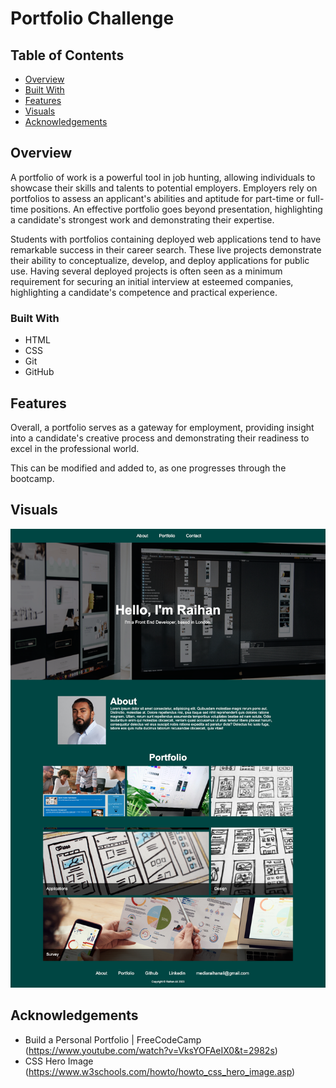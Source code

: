 # Portfolio Challenge

## Table of Contents

- [Overview](#overview)
- [Built With](#built-with)
- [Features](#features)
- [Visuals](#visuals)
- [Acknowledgements](#acknowledgements)

## Overview

A portfolio of work is a powerful tool in job hunting, allowing individuals to showcase their skills and talents to potential employers. Employers rely on portfolios to assess an applicant's abilities and aptitude for part-time or full-time positions. An effective portfolio goes beyond presentation, highlighting a candidate's strongest work and demonstrating their expertise. 

Students with portfolios containing deployed web applications tend to have remarkable success in their career search. These live projects demonstrate their ability to conceptualize, develop, and deploy applications for public use. Having several deployed projects is often seen as a minimum requirement for securing an initial interview at esteemed companies, highlighting a candidate's competence and practical experience. 

### Built With

- HTML 
- CSS 
- Git
- GitHub

## Features

Overall, a portfolio serves as a gateway for employment, providing insight into a candidate's creative process and demonstrating their readiness to excel in the professional world.

This can be modified and added to, as one progresses through the bootcamp.

## Visuals
![Screenshot of Portfolio](/Assets/Images/Portfolio%20Screenshot.png)


## Acknowledgements
- Build a Personal Portfolio | FreeCodeCamp (https://www.youtube.com/watch?v=VksYOFAeIX0&t=2982s)
- CSS Hero Image (https://www.w3schools.com/howto/howto_css_hero_image.asp) 

